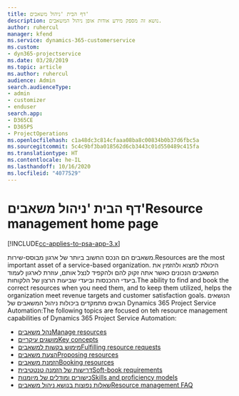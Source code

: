 ```yaml
---
title: דף הבית 'ניהול משאבים'
description: נושא זה מספק מידע אודות אופן ניהול המשאבים.
author: ruhercul
manager: kfend
ms.service: dynamics-365-customerservice
ms.custom:
- dyn365-projectservice
ms.date: 03/28/2019
ms.topic: article
ms.author: ruhercul
audience: Admin
search.audienceType:
- admin
- customizer
- enduser
search.app:
- D365CE
- D365PS
- ProjectOperations
ms.openlocfilehash: c1a48dc3c814cfaaa08ba8c00834b0b37d6fbc5a
ms.sourcegitcommit: 5c4c9bf3ba018562d6cb3443c01d550489c415fa
ms.translationtype: HT
ms.contentlocale: he-IL
ms.lasthandoff: 10/16/2020
ms.locfileid: "4077529"
---
```

# <a name="resource-management-home-page"></a><span data-ttu-id="779e8-103">דף הבית 'ניהול משאבים'</span><span class="sxs-lookup"><span data-stu-id="779e8-103">Resource management home page</span></span>

[!INCLUDE[cc-applies-to-psa-app-3.x](../includes/cc-applies-to-psa-app-3x.md)]

<span data-ttu-id="779e8-104">משאבים הם הנכס החשוב ביותר של ארגון מבוסס-שירות.</span><span class="sxs-lookup"><span data-stu-id="779e8-104">Resources are the most important asset of a service-based organization.</span></span> <span data-ttu-id="779e8-105">היכולת למצוא ולהזמין את המשאבים הנכונים כאשר אתה זקוק להם ולהקפיד לנצל אותם, עוזרת לארגון לעמוד ביעדי ההכנסות וביעדי שביעות הרצון של הלקוחות.</span><span class="sxs-lookup"><span data-stu-id="779e8-105">The ability to find and book the correct resources when you need them, and to keep them utilized, helps the organization meet revenue targets and customer satisfaction goals.</span></span> <span data-ttu-id="779e8-106">הנושאים הבאים מתמקדים ביכולות ניהול המשאבים של Dynamics 365 Project Service Automation:</span><span class="sxs-lookup"><span data-stu-id="779e8-106">The following topics are focused on teh resource management capabilities of Dynamics 365 Project Service Automation:</span></span>

- [<span data-ttu-id="779e8-107">נהל משאבים</span><span class="sxs-lookup"><span data-stu-id="779e8-107">Manage resources</span></span>](manage-resources.md)
- [<span data-ttu-id="779e8-108">מושגים עיקריים</span><span class="sxs-lookup"><span data-stu-id="779e8-108">Key concepts</span></span>](reports-key-concepts.md)
- [<span data-ttu-id="779e8-109">מימוש בקשות למשאבים</span><span class="sxs-lookup"><span data-stu-id="779e8-109">Fulfilling resource requests</span></span>](resource-management-fulfill-requests.md)
- [<span data-ttu-id="779e8-110">הצעת משאבים</span><span class="sxs-lookup"><span data-stu-id="779e8-110">Proposing resources</span></span>](resource-management-propose-resources.md)
- [<span data-ttu-id="779e8-111">הזמנת משאבים</span><span class="sxs-lookup"><span data-stu-id="779e8-111">Booking resources</span></span>](resource-management-book-resources-scheduleboard.md)
- [<span data-ttu-id="779e8-112">דרישות של הזמנה טנטטיבית</span><span class="sxs-lookup"><span data-stu-id="779e8-112">Soft-book requirements</span></span>](resource-management-softbook-requirements.md)
- [<span data-ttu-id="779e8-113">כישורים ומודלים של מיומנות</span><span class="sxs-lookup"><span data-stu-id="779e8-113">Skills and proficiency models</span></span>](resource-management-skills-proficiency.md)
- [<span data-ttu-id="779e8-114">שאלות נפוצות בנושא ניהול משאבים</span><span class="sxs-lookup"><span data-stu-id="779e8-114">Resource management FAQ</span></span>](resource-management-faq.md)
